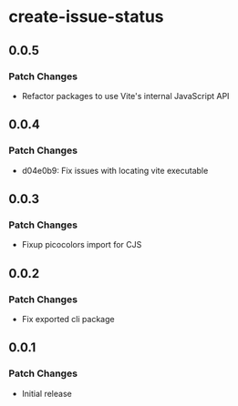 # create-issue-status

## 0.0.5

### Patch Changes

- Refactor packages to use Vite's internal JavaScript API

## 0.0.4

### Patch Changes

- d04e0b9: Fix issues with locating vite executable

## 0.0.3

### Patch Changes

- Fixup picocolors import for CJS

## 0.0.2

### Patch Changes

- Fix exported cli package

## 0.0.1

### Patch Changes

- Initial release
